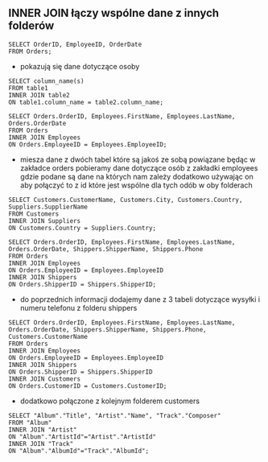 

## INNER JOIN łączy wspólne dane z innych folderów 

```
SELECT OrderID, EmployeeID, OrderDate 
FROM Orders; 
```
- pokazują się dane dotyczące osoby 

```
SELECT column_name(s)
FROM table1
INNER JOIN table2
ON table1.column_name = table2.column_name;
```

```
SELECT Orders.OrderID, Employees.FirstName, Employees.LastName, Orders.OrderDate 
FROM Orders 
INNER JOIN Employees 
ON Orders.EmployeeID = Employees.EmployeeID; 
```
- miesza dane z dwóch tabel które są jakoś ze sobą powiązane będąc w zakładce orders pobieramy dane dotyczące osób z zakładki employees gdzie podane są dane na których nam zależy dodatkowo używając on aby połączyć to z id które jest wspólne dla tych odób w oby folderach  


```
SELECT Customers.CustomerName, Customers.City, Customers.Country, Suppliers.SupplierName 
FROM Customers
INNER JOIN Suppliers 
ON Customers.Country = Suppliers.Country; 
```



```
SELECT Orders.OrderID, Employees.FirstName, Employees.LastName, Orders.OrderDate, Shippers.ShipperName, Shippers.Phone 
FROM Orders 
INNER JOIN Employees 
ON Orders.EmployeeID = Employees.EmployeeID 
INNER JOIN Shippers 
ON Orders.ShipperID = Shippers.ShipperID;
```

- do poprzednich informacji dodajemy dane z 3 tabeli dotyczące wysyłki i numeru telefonu z folderu shippers  


```
SELECT Orders.OrderID, Employees.FirstName, Employees.LastName, Orders.OrderDate, Shippers.ShipperName, Shippers.Phone,
Customers.CustomerName 
FROM Orders 
INNER JOIN Employees 
ON Orders.EmployeeID = Employees.EmployeeID 
INNER JOIN Shippers 
ON Orders.ShipperID = Shippers.ShipperID
INNER JOIN Customers 
ON Orders.CustomerID = Customers.CustomerID; 
```

- dodatkowo połączone z kolejnym folderem customers 

```
SELECT "Album"."Title", "Artist"."Name", "Track"."Composer"
FROM "Album"
INNER JOIN "Artist" 
ON "Album"."ArtistId"="Artist"."ArtistId"
INNER JOIN "Track" 
ON "Album"."AlbumId"="Track"."AlbumId";
```